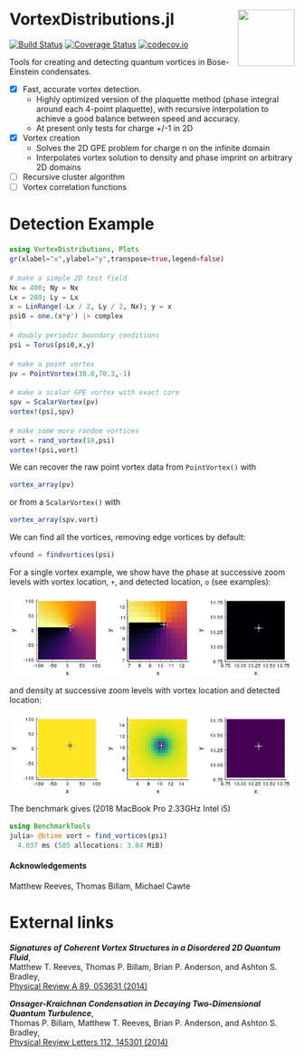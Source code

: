 # VortexDistributions.jl <img align="right" src="/examples/vortfluid.gif" width="100" height="100">

[![Build Status](https://travis-ci.org/AshtonSBradley/VortexDistributions.jl.svg?branch=master)](https://travis-ci.org/AshtonSBradley/VortexDistributions.jl)  [![Coverage Status](https://coveralls.io/repos/AshtonSBradley/VortexDistributions.jl/badge.svg?branch=master&service=github)](https://coveralls.io/github/AshtonSBradley/VortexDistributions.jl?branch=master)  [![codecov.io](http://codecov.io/github/AshtonSBradley/VortexDistributions.jl/coverage.svg?branch=master)](http://codecov.io/github/AshtonSBradley/VortexDistributions.jl?branch=master)

Tools for creating and detecting quantum vortices in Bose-Einstein condensates.
- [x] Fast, accurate vortex detection.
  - Highly optimized version of the plaquette method (phase integral around each 4-point plaquette), with recursive interpolation to achieve a good balance between speed and accuracy.
  - At present only tests for charge +/-1 in 2D
- [x] Vortex creation
  - Solves the 2D GPE problem for charge n on the infinite domain
  - Interpolates vortex solution to density and phase imprint on arbitrary 2D domains
- [ ] Recursive cluster algorithm
- [ ] Vortex correlation functions

# Detection Example
```julia
using VortexDistributions, Plots
gr(xlabel="x",ylabel="y",transpose=true,legend=false)

# make a simple 2D test field
Nx = 400; Ny = Nx
Lx = 200; Ly = Lx
x = LinRange(-Lx / 2, Ly / 2, Nx); y = x
psi0 = one.(x*y') |> complex

# doubly periodic boundary conditions
psi = Torus(psi0,x,y)

# make a point vortex
pv = PointVortex(30.0,70.3,-1)

# make a scalar GPE vortex with exact core
spv = ScalarVortex(pv)
vortex!(psi,spv)

# make some more random vortices
vort = rand_vortex(10,psi)
vortex!(psi,vort)
```

We can recover the raw point vortex data from `PointVortex()` with
```julia
vortex_array(pv)
 ```
 or from a `ScalarVortex()` with
 ```julia
vortex_array(spv.vort)
  ```
 We can find all the vortices, removing edge vortices by default:
 ```julia
vfound = findvortices(psi)
 ```

For a single vortex example, we show have the phase at successive zoom levels with vortex location, `+`, and detected location, `o` (see examples):

![](/examples/phase.png)

and density at successive zoom levels with vortex location and detected location:

![](/examples/density.png)

 The benchmark gives (2018 MacBook Pro 2.33GHz Intel i5)
 ```julia
 using BenchmarkTools
 julia> @btime vort = find_vortices(psi)
   4.037 ms (585 allocations: 3.84 MiB)
 ```

#### Acknowledgements
Matthew Reeves, Thomas Billam, Michael Cawte

# External links
___Signatures of Coherent Vortex Structures in a Disordered 2D Quantum Fluid___,\
Matthew T. Reeves, Thomas P. Billam, Brian P. Anderson, and Ashton S. Bradley, \
[Physical Review A 89, 053631 (2014)](http://journals.aps.org/pra/abstract/10.1103/PhysRevA.89.053631)

___Onsager-Kraichnan Condensation in Decaying Two-Dimensional Quantum Turbulence___,\
Thomas P. Billam, Matthew T. Reeves, Brian P. Anderson, and Ashton S. Bradley, \
[Physical Review Letters 112, 145301 (2014)](http://dx.doi.org/10.1103/PhysRevLett.112.145301)
